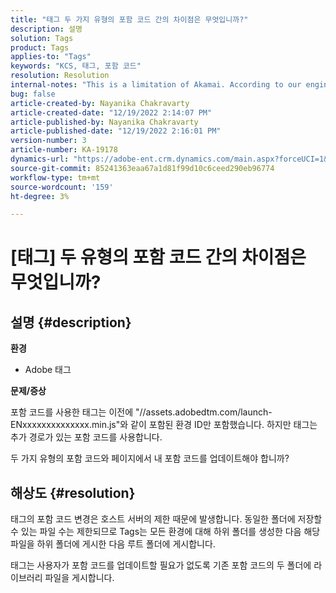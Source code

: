 ```yaml
---
title: "태그 두 가지 유형의 포함 코드 간의 차이점은 무엇입니까?"
description: 설명
solution: Tags
product: Tags
applies-to: "Tags"
keywords: "KCS, 태그, 포함 코드"
resolution: Resolution
internal-notes: "This is a limitation of Akamai. According to our engineer."
bug: false
article-created-by: Nayanika Chakravarty
article-created-date: "12/19/2022 2:14:07 PM"
article-published-by: Nayanika Chakravarty
article-published-date: "12/19/2022 2:16:01 PM"
version-number: 3
article-number: KA-19178
dynamics-url: "https://adobe-ent.crm.dynamics.com/main.aspx?forceUCI=1&pagetype=entityrecord&etn=knowledgearticle&id=208daf63-a77f-ed11-81ac-6045bd006079"
source-git-commit: 85241363eaa67a1d81f99d10c6ceed290eb96774
workflow-type: tm+mt
source-wordcount: '159'
ht-degree: 3%

---
```


# [태그] 두 유형의 포함 코드 간의 차이점은 무엇입니까?

## 설명 {#description}


<b>환경</b>

- Adobe 태그

<b>문제/증상</b>

포함 코드를 사용한 태그는 이전에 &quot;//assets.adobedtm.com/launch-ENxxxxxxxxxxxxxx.min.js&quot;와 같이 포함된 환경 ID만 포함했습니다. 하지만 태그는 추가 경로가 있는 포함 코드를 사용합니다.

두 가지 유형의 포함 코드와 페이지에서 내 포함 코드를 업데이트해야 합니까?


## 해상도 {#resolution}


태그의 포함 코드 변경은 호스트 서버의 제한 때문에 발생합니다. 동일한 폴더에 저장할 수 있는 파일 수는 제한되므로 Tags는 모든 환경에 대해 하위 폴더를 생성한 다음 해당 파일을 하위 폴더에 게시한 다음 루트 폴더에 게시합니다.

태그는 사용자가 포함 코드를 업데이트할 필요가 없도록 기존 포함 코드의 두 폴더에 라이브러리 파일을 게시합니다.



